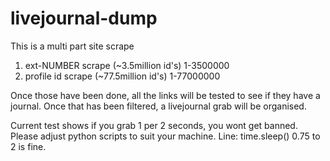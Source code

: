 # livejournal-dump

This is a multi part site scrape

1. ext-NUMBER scrape (~3.5million id's) 1-3500000
2. profile id scrape (~77.5million id's) 1-77000000

Once those have been done, all the links will be tested to see if they have a journal. Once that has been filtered, a livejournal grab will be organised.

Current test shows if you grab 1 per 2 seconds, you wont get banned. Please adjust python scripts to suit your machine.  Line: time.sleep() 0.75 to 2 is fine.
